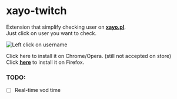 # xayo-twitch
Extension that simplify checking user on **[xayo.pl](https://xayo.pl/)**.  
Just click on user you want to check.

![Left click on username](https://i.imgur.com/ZMVQkTa.png)
  
Click here to install it on Chrome/Opera. (still not accepted on store)  
Click **[here](https://addons.mozilla.org/pl/firefox/addon/xayo-pl/)** to install it on Firefox.

### TODO:
- [ ] Real-time vod time